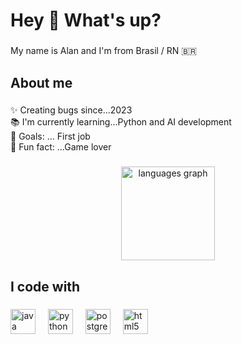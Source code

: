 <h1 align="left">Hey 👋 What's up?</h1>

###

<p align="left">My name is Alan  and I'm  from  Brasil / RN 🇧🇷</p>

###

<h2 align="left">About me</h2>

###

<p align="left">✨ Creating bugs since...2023<br>📚 I'm currently learning...Python and AI development<br>🎯 Goals: ... First job<br>🎲 Fun fact: ...Game lover</p>

###

<div align="center">
  <img src="https://github-readme-stats.vercel.app/api/top-langs?username=Alan-Rafael&locale=en&hide_title=false&layout=compact&card_width=320&langs_count=5&theme=dracula&hide_border=false&order=2" height="150" alt="languages graph"  />
</div>

###

<h2 align="left">I code with</h2>

###

<div align="left">
  <img src="https://cdn.jsdelivr.net/gh/devicons/devicon/icons/java/java-original.svg" height="40" alt="java logo"  />
  <img width="12" />
  <img src="https://cdn.jsdelivr.net/gh/devicons/devicon/icons/python/python-original.svg" height="40" alt="python logo"  />
  <img width="12" />
  <img src="https://cdn.jsdelivr.net/gh/devicons/devicon/icons/postgresql/postgresql-original.svg" height="40" alt="postgresql logo"  />
  <img width="12" />
  <img src="https://cdn.jsdelivr.net/gh/devicons/devicon/icons/html5/html5-original.svg" height="40" alt="html5 logo"  />
</div>

###
